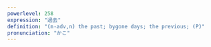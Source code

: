 ```yaml
---
powerlevel: 258
expression: "過去"
definition: "(n-adv,n) the past; bygone days; the previous; (P)"
pronunciation: "かこ"
---
```

